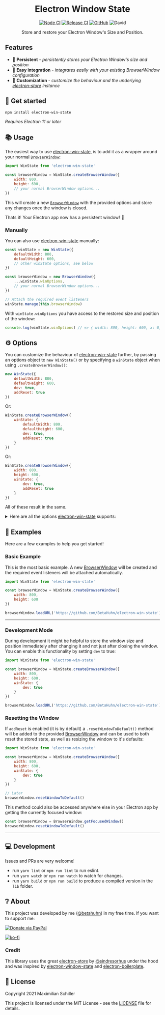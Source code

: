 <div align="center">
  
# Electron Window State

[![Node CI](https://github.com/BetaHuhn/electron-win-state/workflows/Node%20CI/badge.svg)](https://github.com/BetaHuhn/electron-win-state/actions?query=workflow%3A%22Node+CI%22) [![Release CI](https://github.com/BetaHuhn/electron-win-state/workflows/Release%20CI/badge.svg)](https://github.com/BetaHuhn/electron-win-state/actions?query=workflow%3A%22Release+CI%22) [![GitHub](https://img.shields.io/github/license/mashape/apistatus.svg)](https://github.com/BetaHuhn/electron-win-state/blob/master/LICENSE) ![David](https://img.shields.io/david/betahuhn/electron-win-state)

Store and restore your Electron Window's Size and Position.

</div>

## Features

- 💾 **Persistent** - *persistently stores your Electron Window's size and position*
- 🔌 **Easy integration** - *integrates easily with your existing BrowserWindow configuration*
- 🔨 **Customization** - *customize the behaviour and the underlying [electron-store](https://github.com/sindresorhus/electron-store) instance*

## 🚀 Get started

```shell
npm install electron-win-state
```

*Requires Electron 11 or later*

## 📚 Usage

The easiest way to use [electron-win-state](https://github.com/BetaHuhn/electron-win-state), is to add it as a wrapper around your normal [`BrowserWindow`](https://www.electronjs.org/docs/api/browser-window):

```js
import WinState from 'electron-win-state'

const browserWindow = WinState.createBrowserWindow({
    width: 800,
	height: 600,
	// your normal BrowserWindow options...
})
```

This will create a new [`BrowserWindow`](https://www.electronjs.org/docs/api/browser-window) with the provided options and store any changes once the window is closed.

Thats it! Your Electron app now has a persistent window! 🎉

### Manually

You can also use [electron-win-state](https://github.com/BetaHuhn/electron-win-state) manually:

```js
const winState = new WinState({ 
	defaultWidth: 800,
	defaultHeight: 600,
	// other winState options, see below
})

const browserWindow = new BrowserWindow({
	...winState.winOptions,
	// your normal BrowserWindow options...
})

// Attach the required event listeners
winState.manage(this.browserWindow)
```

With `winState.winOptions` you have access to the restored size and position of the window: 

```js
console.log(winState.winOptions) // => { width: 800, height: 600, x: 0, y: 0 }
```

## ⚙️ Options

You can customize the behaviour of [electron-win-state](https://github.com/BetaHuhn/electron-win-state) further, by passing an options object to `new WinState()` or by specifying a `winState` object when using `.createBrowserWindow()`:

```js
new WinState({ 
	defaultWidth: 800,
	defaultHeight: 600,
	dev: true,
	addReset: true
})
```

Or:

```js
WinState.createBrowserWindow({
    winState: {
		defaultWidth: 800,
		defaultHeight: 600,
		dev: true,
		addReset: true
	}
})
```

Or:

```js
WinState.createBrowserWindow({
    width: 800,
	height: 600,
	winState: {
		dev: true,
		addReset: true
	}
})
```

All of these result in the same.

<details><summary>Here are all the options <a href="https://github.com/BetaHuhn/electron-win-state">electron-win-state</a> supports:</summary>
<br>

| Name | Type | Description | Default |
| ------------- | ------------- | ------------- | ------------- |
| `defaultWidth` | `number` | The default width which will be used when no stored value was found | `800` |
| `defaultHeight` | `number` | The default height which will be used when no stored value was found | `600` |
| `dev` | `boolean` | Enable development mode. Changes will be stored immediately after resizing or moving and not just after closing a window | `false` |
| `addReset` | `boolean` | Add a `.resetWindowToDefault()` function to the provided [BrowserWindow](https://www.electronjs.org/docs/api/browser-window) | `true` |
| `electronStoreOptions` | [`object`](https://github.com/sindresorhus/electron-store#options) | Will be passed to the underlying [electron-store](https://github.com/sindresorhus/electron-store) instance | `{ name: 'window-state' }` |
| `store` | [`instance`](https://github.com/sindresorhus/electron-store#instance) | An existing [electron-store](https://github.com/sindresorhus/electron-store) instance to use | n/a |

</details>

## 📖 Examples

Here are a few examples to help you get started!

### Basic Example

This is the most basic example. A new [BrowserWindow](https://www.electronjs.org/docs/api/browser-window) will be created and the required event listeners will be attached automatically.

```js
import WinState from 'electron-win-state'

const browserWindow = WinState.createBrowserWindow({
    width: 800,
	height: 600
})

browserWindow.loadURL('https://github.com/BetaHuhn/electron-win-state')
```

---

### Development Mode

During development it might be helpful to store the window size and position immediately after changing it and not just after closing the window. You can enable this functionality by setting `dev` to true:

```js
import WinState from 'electron-win-state'

const browserWindow = WinState.createBrowserWindow({
    width: 800,
	height: 600,
	winState: {
		dev: true
	}
})

browserWindow.loadURL('https://github.com/BetaHuhn/electron-win-state')
```

### Resetting the Window

If `addReset` is enabled (it is by default) a `.resetWindowToDefault()` method will be added to the provided [BrowserWindow](https://www.electronjs.org/docs/api/browser-window) and can be used to both reset the stored state, as well as resizing the window to it's defaults:

```js
import WinState from 'electron-win-state'

const browserWindow = WinState.createBrowserWindow({
    width: 800,
	height: 600,
	winState: {
		dev: true
	}
})

// Later
browserWindow.resetWindowToDefault()
```

This method could also be accessed anywhere else in your Electron app by getting the currently focused window:

```js
const browserWindow = BrowserWindow.getFocusedWindow()
browserWindow.resetWindowToDefault()
```

---

## 💻 Development

Issues and PRs are very welcome!

- run `yarn lint` or `npm run lint` to run eslint.
- run `yarn watch` or `npm run watch` to watch for changes.
- run `yarn build` or `npm run build` to produce a compiled version in the `lib` folder.

## ❔ About

This project was developed by me ([@betahuhn](https://github.com/BetaHuhn)) in my free time. If you want to support me:

[![Donate via PayPal](https://img.shields.io/badge/paypal-donate-009cde.svg)](https://www.paypal.com/cgi-bin/webscr?cmd=_s-xclick&hosted_button_id=394RTSBEEEFEE)

[![ko-fi](https://ko-fi.com/img/githubbutton_sm.svg)](https://ko-fi.com/F1F81S2RK)

### Credit

This library uses the great [electron-store](https://github.com/sindresorhus/electron-store) by [@sindresorhus](https://github.com/sindresorhus) under the hood and was inspired by [electron-window-state](https://github.com/mawie81/electron-window-state) and [electron-boilerplate](https://github.com/szwacz/electron-boilerplate/blob/master/src/helpers/window.js).

## 📄 License

Copyright 2021 Maximilian Schiller

This project is licensed under the MIT License - see the [LICENSE](LICENSE) file for details.
